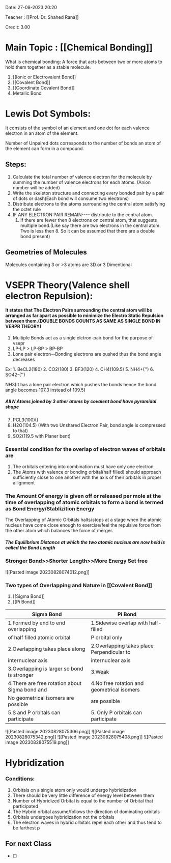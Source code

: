 Date: 27-08-2023 20:20

Teacher : [[Prof. Dr. Shahed Rana]]

Credit: 3.00
# Main Topic : [[Chemical Bonding]]


What is chemical bonding: A force that acts between two or more atoms to hold them together as a stable molecule.
1. [[Ionic or Electrovalent Bond]]
2. [[Covalent Bond]]
3. [[Coordinate Covalent Bond]]
4. Metallic Bond

# Lewis Dot Symbols:

It consists of the symbol of an element and one dot for each valence electron in an atom of the element.

Number of Unpaired dots corresponds to the number of bonds an atom of the element can form in a compound.


## Steps:
1. Calculate the total number of valence electron for the molecule by summing the number of valence electrons for each atoms. (Anion number will be added)
2. Write the skeleton structure and connecting every bonded pair by a pair of dots or dash(Each bond will consume two electrons)
3. Distribute electrons to the atoms surrounding the central atom satisfying the octet rule
4. IF ANY ELECTRON PAIR REMAIN---- distribute to the central atom.
	1. If there are fewer then 8 electrons on central atom, that suggests multiple bond.(Like say there are two electrons in the central atom. Two is less then 8. So it can be assumed that there are a double bond present)
## Geometries of Molecules

Molecules containing 3 or >3 atoms are 3D or 3 Dimentional


# VSEPR Theory(Valence shell electron Repulsion):

#### It states that The Electron Pairs surrounding the central atom will be arranged as far apart as possible to minimize the Electro Static Repulsion between them.(DOUBLE BONDS COUNTS AS SAME AS SINGLE BOND IN VERPR THEORY)

1. Multiple Bonds act as a single elctron-pair bond for the purpose of vsepr
2.  LP-LP > LP-BP > BP-BP
3. Lone pair electron--Bonding electrons are pushed thus the bond angle decreases

Ex: 
	1. BeCL2(180)
	2. CO2(180)
	3. BF3(120)
	4. CH4(109.5)
	5. NH4+('')
	6. SO42-('')


NH3(It has a lone pair electron which pushes the bonds hence the bond angle becomes 107.3 instead of 109.5)
##### All N Atoms joined by 3 other atoms by covalent bond have pyramidal shape

7. PCL3(100)()
8. H2O(104.5) (With two Unshared Electron Pair, bond angle is compressed to that)
9. SO2(119.5 with Planer bent)
### Essential condition for the overlap of electron waves of orbitals are
1. The orbitals entering into combination must have only one electron
2. The Atoms with valence or bonding orbital(half filled) should approach sufficiently close to one another with the axis of their orbitals in proper allignment
### The Amount Of energy is given off or released per mole at the time of overlapping of atomic orbitals to form a bond is termed as Bond Energy/Stablizition Energy

The Overlapping of Atomic Orbitals halts/stops  at a stage when the atomic nucleus have come close enough to exercise/feel the repulsive force from the other atom which balances the force of merger.

##### The Equilibrium Distance at which the two atomic nucleus are now held is called the Bond Length

### Stronger Bond>>Shorter Length>>More Energy Set free

![[Pasted image 20230828074012.png]]
### Two types of Overlapping and Nature in [[Covalent Bond]]
1. [[Sigma Bond]]
2. [[Pi Bond]]

| Sigma Bond                                     | Pi Bond                                    |
| ---------------------------------------------- | ------------------------------------------ |
| 1.Formed by end to end overlapping             | 1.Sidewise overlap with half-filled        |
| of half filled atomic orbital                  | P orbital only                             |
| 2.Overlapping takes place along                | 2.Overlapping takes place Perpendicular to |
| internuclear axis                              | internuclear axis                          |
| 3.Overlapping is larger so bond is stronger    | 3.Weak                                     |
| 4.There are free rotation about Sigma bond and | 4.No free rotation and geometrical isomers |
| No geometrical isomers are possible            | are possible                               |
| 5.S and P orbitals can participate             | 5. Only P orbitals can participate                                           |


![[Pasted image 20230828075306.png]]
![[Pasted image 20230828075342.png]]
![[Pasted image 20230828075408.png]]
![[Pasted image 20230828075519.png]]


 
# Hybridization
### Conditions:
1. Orbitals on a single atom only would undergo hybridization
2. There should be very little difference of energy level between them
3. Number of Hybridized Orbital is equal to the number of Orbital that participated
4. The Hybrid orbital assume/follows the direction of dominating orbitals
5. Orbitals undergoes hybridization not the orbitals
6. The electron waves in hybrid orbitals repel each other and thus tend to be farthest p

## For next Class
- [ ] 